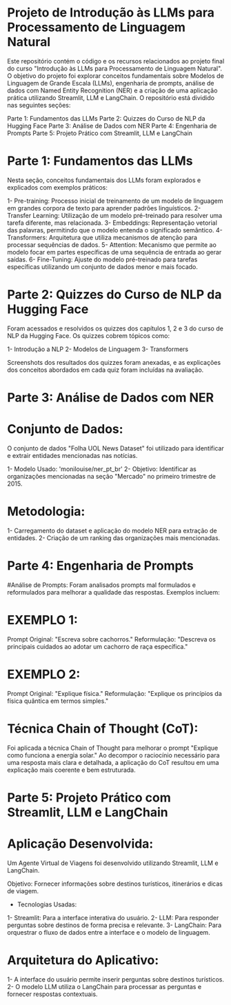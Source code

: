 # Projeto de Introdução às LLMs para Processamento de Linguagem Natural

Este repositório contém o código e os recursos relacionados ao projeto final do curso "Introdução às LLMs para Processamento de Linguagem Natural". O objetivo do projeto foi explorar conceitos fundamentais sobre Modelos de Linguagem de Grande Escala (LLMs), engenharia de prompts, análise de dados com Named Entity Recognition (NER) e a criação de uma aplicação prática utilizando Streamlit, LLM e LangChain. O repositório está dividido nas seguintes seções:

Parte 1: Fundamentos das LLMs
Parte 2: Quizzes do Curso de NLP da Hugging Face
Parte 3: Análise de Dados com NER
Parte 4: Engenharia de Prompts
Parte 5: Projeto Prático com Streamlit, LLM e LangChain

# Parte 1: Fundamentos das LLMs
Nesta seção, conceitos fundamentais dos LLMs foram explorados e explicados com exemplos práticos:

1- Pre-training: Processo inicial de treinamento de um modelo de linguagem em grandes corpora de texto para aprender padrões linguísticos.
2- Transfer Learning: Utilização de um modelo pré-treinado para resolver uma tarefa diferente, mas relacionada.
3- Embeddings: Representação vetorial das palavras, permitindo que o modelo entenda o significado semântico.
4- Transformers: Arquitetura que utiliza mecanismos de atenção para processar sequências de dados.
5- Attention: Mecanismo que permite ao modelo focar em partes específicas de uma sequência de entrada ao gerar saídas.
6- Fine-Tuning: Ajuste do modelo pré-treinado para tarefas específicas utilizando um conjunto de dados menor e mais focado.

# Parte 2: Quizzes do Curso de NLP da Hugging Face

Foram acessados e resolvidos os quizzes dos capítulos 1, 2 e 3 do curso de NLP da Hugging Face. Os quizzes cobrem tópicos como:

1- Introdução a NLP
2- Modelos de Linguagem
3- Transformers

Screenshots dos resultados dos quizzes foram anexadas, e as explicações dos conceitos abordados em cada quiz foram incluídas na avaliação.

# Parte 3: Análise de Dados com NER

# Conjunto de Dados:
O conjunto de dados "Folha UOL News Dataset" foi utilizado para identificar e extrair entidades mencionadas nas notícias.

1- Modelo Usado: 'monilouise/ner_pt_br'
2- Objetivo: Identificar as organizações mencionadas na seção "Mercado" no primeiro trimestre de 2015.

# Metodologia:
1- Carregamento do dataset e aplicação do modelo NER para extração de entidades.
2- Criação de um ranking das organizações mais mencionadas.

# Parte 4: Engenharia de Prompts

#Análise de Prompts:
Foram analisados prompts mal formulados e reformulados para melhorar a qualidade das respostas. Exemplos incluem:

# EXEMPLO 1:
Prompt Original: "Escreva sobre cachorros."
Reformulação: "Descreva os principais cuidados ao adotar um cachorro de raça específica."

# EXEMPLO 2:
Prompt Original: "Explique física."
Reformulação: "Explique os princípios da física quântica em termos simples."

# Técnica Chain of Thought (CoT):
Foi aplicada a técnica Chain of Thought para melhorar o prompt "Explique como funciona a energia solar." Ao decompor o raciocínio necessário para uma resposta mais clara e detalhada, a aplicação do CoT resultou em uma explicação mais coerente e bem estruturada.

# Parte 5: Projeto Prático com Streamlit, LLM e LangChain

# Aplicação Desenvolvida:
Um Agente Virtual de Viagens foi desenvolvido utilizando Streamlit, LLM e LangChain.

Objetivo: Fornecer informações sobre destinos turísticos, itinerários e dicas de viagem.

- Tecnologias Usadas:

1- Streamlit: Para a interface interativa do usuário.
2- LLM: Para responder perguntas sobre destinos de forma precisa e relevante.
3- LangChain: Para orquestrar o fluxo de dados entre a interface e o modelo de linguagem.

# Arquitetura do Aplicativo:
1- A interface do usuário permite inserir perguntas sobre destinos turísticos.
2- O modelo LLM utiliza o LangChain para processar as perguntas e fornecer respostas contextuais.
